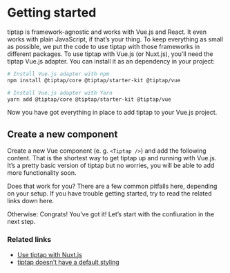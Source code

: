 # Getting started

tiptap is framework-agnostic and works with Vue.js and React. It even works with plain JavaScript, if that’s your thing. To keep everything as small as possible, we put the code to use tiptap with those frameworks in different packages. To use tiptap with Vue.js (or Nuxt.js), you’ll need the tiptap Vue.js adapter. You can install it as an dependency in your project:

```bash
# Install Vue.js adapter with npm
npm install @tiptap/core @tiptap/starter-kit @tiptap/vue

# Install Vue.js adapter with Yarn
yarn add @tiptap/core @tiptap/starter-kit @tiptap/vue
```

Now you have got everything in place to add tiptap to your Vue.js project.

## Create a new component

Create a new Vue component (e. g. `<Tiptap />`) and add the following content. That is the shortest way to get tiptap up and running with Vue.js. It’s a pretty basic version of tiptap but no worries, you will be able to add more functionality soon.

<demo name="GettingStarted" />

Does that work for you? There are a few common pitfalls here, depending on your setup. If you have trouble getting started, try to read the related links down here.

Otherwise: Congrats! You’ve got it! Let’s start with the confiuration in the next step.

### Related links

* [Use tiptap with Nuxt.js](#)
* [tiptap doesn’t have a default styling](#)
